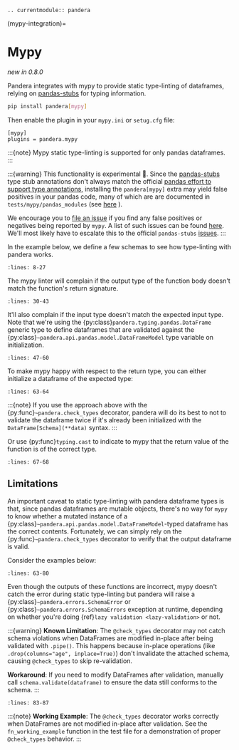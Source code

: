 ```{eval-rst}
.. currentmodule:: pandera
```

(mypy-integration)=

# Mypy

*new in 0.8.0*

Pandera integrates with mypy to provide static type-linting of dataframes,
relying on [pandas-stubs](https://github.com/pandas-dev/pandas-stubs)
for typing information.

```bash
pip install pandera[mypy]
```

Then enable the plugin in your `mypy.ini` or `setug.cfg` file:

```
[mypy]
plugins = pandera.mypy
```

:::{note}
Mypy static type-linting is supported for only pandas dataframes.
:::

:::{warning}
This functionality is experimental 🧪. Since the
[pandas-stubs](https://github.com/pandas-dev/pandas-stubs) type stub
annotations don't always match the official
[pandas effort to support type annotations](https://github.com/pandas-dev/pandas/issues/28142#issuecomment-991967009),
installing the `pandera[mypy]` extra may yield false positives in your
pandas code, many of which are are documented in `tests/mypy/pandas_modules`
(see [here](https://github.com/unionai-oss/pandera/tree/main/tests/mypy/pandas_modules) ).

We encourage you to [file an issue](https://github.com/pandera-dev/pandera/issues/new?assignees=&labels=bug,mypy&template=bug_report.md&title=)
if you find any false positives or negatives being reported by `mypy`.
A list of such issues can be found [here](https://github.com/pandera-dev/pandera/labels/mypy).
We'll most likely have to escalate this to the official `pandas-stubs`
[issues](https://github.com/pandas-dev/pandas-stubs/issues).
:::

In the example below, we define a few schemas to see how type-linting with
pandera works.

```{literalinclude} ../../tests/mypy/pandas_modules/pandas_dataframe.py
:lines: 8-27
```

The mypy linter will complain if the output type of the function body doesn't
match the function's return signature.

```{literalinclude} ../../tests/mypy/pandas_modules/pandas_dataframe.py
:lines: 30-43
```

It'll also complain if the input type doesn't match the expected input type.
Note that we're using the {py:class}`pandera.typing.pandas.DataFrame` generic
type to define dataframes that are validated against the
{py:class}`~pandera.api.pandas.model.DataFrameModel` type variable on initialization.

```{literalinclude} ../../tests/mypy/pandas_modules/pandas_dataframe.py
:lines: 47-60
```

To make mypy happy with respect to the return type, you can either initialize
a dataframe of the expected type:

```{literalinclude} ../../tests/mypy/pandas_modules/pandas_dataframe.py
:lines: 63-64
```

:::{note}
If you use the approach above with the {py:func}`~pandera.check_types`
decorator, pandera will do its best to not to validate the dataframe twice
if it's already been initialized with the
`DataFrame[Schema](**data)` syntax.
:::

Or use {py:func}`typing.cast` to indicate to mypy that the return value of
the function is of the correct type.

```{literalinclude} ../../tests/mypy/pandas_modules/pandas_dataframe.py
:lines: 67-68
```

## Limitations

An important caveat to static type-linting with pandera dataframe types is that,
since pandas dataframes are mutable objects, there's no way for `mypy` to
know whether a mutated instance of a
{py:class}`~pandera.api.pandas.model.DataFrameModel`-typed dataframe has the correct
contents. Fortunately, we can simply rely on the {py:func}`~pandera.check_types`
decorator to verify that the output dataframe is valid.

Consider the examples below:

```{literalinclude} ../../tests/mypy/pandas_modules/pandas_dataframe.py
:lines: 63-80
```

Even though the outputs of these functions are incorrect, mypy doesn't catch
the error during static type-linting but pandera will raise a
{py:class}`~pandera.errors.SchemaError` or {py:class}`~pandera.errors.SchemaErrors`
exception at runtime, depending on whether you're doing
{ref}`lazy validation <lazy-validation>` or not.

:::{warning}
**Known Limitation**: The `@check_types` decorator may not catch schema violations
when DataFrames are modified in-place after being validated with `.pipe()`.
This happens because in-place operations (like `.drop(columns="age", inplace=True)`)
don't invalidate the attached schema, causing `@check_types` to skip re-validation.

**Workaround**: If you need to modify DataFrames after validation, manually call
`schema.validate(dataframe)` to ensure the data still conforms to the schema.
:::

```{literalinclude} ../../tests/mypy/pandas_modules/pandas_dataframe.py
:lines: 83-87
```

:::{note}
**Working Example**: The `@check_types` decorator works correctly when DataFrames
are not modified in-place after validation. See the `fn_working_example` function
in the test file for a demonstration of proper `@check_types` behavior.
:::
